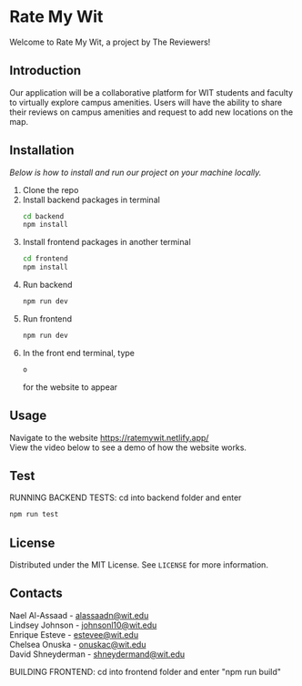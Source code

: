 # Rate My Wit

Welcome to Rate My Wit, a project by The Reviewers!

## Introduction 

Our application will be a collaborative platform for WIT students and faculty to virtually explore campus amenities. Users will have the ability to share their reviews on campus amenities and request to add new locations on the map.




## Installation

_Below is how to install and run our project on your machine locally._

1. Clone the repo
2. Install backend packages in terminal
   ```sh
   cd backend
   npm install
   ```
3. Install frontend packages in another terminal
   ```sh
   cd frontend
   npm install
   ```
4. Run backend
   ```sh
   npm run dev
   ```
5. Run frontend
   ```sh
   npm run dev  
   ```
6. In the front end terminal, type
   ```sh
   o
   ```
   for the website to appear

## Usage

Navigate to the website https://ratemywit.netlify.app/ <br />
View the video below to see a demo of how the website works.

## Test
RUNNING BACKEND TESTS:
cd into backend folder and enter 
```sh
npm run test
```


## License

Distributed under the MIT License. See `LICENSE` for more information.


## Contacts

Nael Al-Assaad - alassaadn@wit.edu <br />
Lindsey Johnson - johnsonl10@wit.edu <br />
Enrique Esteve - estevee@wit.edu <br />
Chelsea Onuska - onuskac@wit.edu <br />
David Shneyderman - shneydermand@wit.edu 

 


BUILDING FRONTEND:
cd into frontend folder and enter "npm run build"
